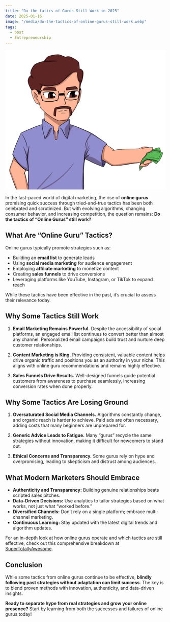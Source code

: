 ```yaml
---
title: "Do the tatics of Gurus Still Work in 2025"
date: 2025-01-16
image: "/media/do-the-tactics-of-online-gurus-still-work.webp"
tags:
  - post
  - Entrepreneurship
---
```


![Do the tatics of Gurus Still Work in 2025?](/media/do-the-tactics-of-online-gurus-still-work.webp)

In the fast-paced world of digital marketing, the rise of **online gurus** promising quick success through tried-and-true tactics has been both celebrated and scrutinized. But with evolving algorithms, changing consumer behavior, and increasing competition, the question remains: **Do the tactics of “Online Gurus” still work?**

## What Are “Online Guru” Tactics?

Online gurus typically promote strategies such as:

- Building an **email list** to generate leads
- Using **social media marketing** for audience engagement
- Employing **affiliate marketing** to monetize content
- Creating **sales funnels** to drive conversions
- Leveraging platforms like YouTube, Instagram, or TikTok to expand reach

While these tactics have been effective in the past, it’s crucial to assess their relevance today.

## Why Some Tactics Still Work

1. **Email Marketing Remains Powerful.** Despite the accessibility of social platforms, an engaged email list continues to convert better than almost any channel. Personalized email campaigns build trust and nurture deep customer relationships.

2. **Content Marketing is King.** Providing consistent, valuable content helps drive organic traffic and positions you as an authority in your niche. This aligns with online guru recommendations and remains highly effective.

3. **Sales Funnels Drive Results.** Well-designed funnels guide potential customers from awareness to purchase seamlessly, increasing conversion rates when done properly.

## Why Some Tactics Are Losing Ground

1. **Oversaturated Social Media Channels.** Algorithms constantly change, and organic reach is harder to achieve. Paid ads are often necessary, adding costs that many beginners are unprepared for.

2. **Generic Advice Leads to Fatigue.** Many “gurus” recycle the same strategies without innovation, making it difficult for newcomers to stand out.

3. **Ethical Concerns and Transparency.** Some gurus rely on hype and overpromising, leading to skepticism and distrust among audiences.

## What Modern Marketers Should Embrace

- **Authenticity and Transparency:** Building genuine relationships beats scripted sales pitches.
- **Data-Driven Decisions:** Use analytics to tailor strategies based on what works, not just what “worked before.”
- **Diversified Channels:** Don’t rely on a single platform; embrace multi-channel marketing.
- **Continuous Learning:** Stay updated with the latest digital trends and algorithm updates.

For an in-depth look at how online gurus operate and which tactics are still effective, check out this comprehensive breakdown at [SuperTotallyAwesome](https://supertotallyawesome.com/posts/make-money-online-gurus/).

## Conclusion

While some tactics from online gurus continue to be effective, **blindly following past strategies without adaptation can limit success**. The key is to blend proven methods with innovation, authenticity, and data-driven insights.

**Ready to separate hype from real strategies and grow your online presence?** Start by learning from both the successes and failures of online gurus today!
